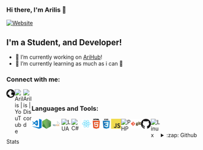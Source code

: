 ### Hi there, I'm Arilis 👋
[![Website](https://img.shields.io/website?label=arilis.dev&style=for-the-badge&url=https%3A%2F%2Farilis.dev)](https://arilis.dev)

## I'm a Student, and Developer!
- 🔭 I’m currently working on [AriHub][website]!
- 🌱 I’m currently learning as much as i can 🤣

### Connect with me:

[<img align="left" alt="arilis.dev" width="22px" src="https://raw.githubusercontent.com/iconic/open-iconic/master/svg/globe.svg" />][website]
[<img align="left" alt="Arilis | YouTube" width="22px" src="https://cdn.jsdelivr.net/npm/simple-icons@v3/icons/youtube.svg" />][youtube]
[<img align="left" alt="Arilis | Discord" width="22px" src="https://raw.githubusercontent.com/simple-icons/simple-icons/develop/icons/discord.svg" />][discord]

<br />

### Languages and Tools:

<img align="left" alt="Visual Studio Code" width="26px" src="https://raw.githubusercontent.com/github/explore/80688e429a7d4ef2fca1e82350fe8e3517d3494d/topics/visual-studio-code/visual-studio-code.png" />
<img align="left" alt="Node.js" width="26px" src="https://raw.githubusercontent.com/github/explore/80688e429a7d4ef2fca1e82350fe8e3517d3494d/topics/nodejs/nodejs.png" />
<img align="left" alt="MySQL" width="26px" src="https://raw.githubusercontent.com/github/explore/80688e429a7d4ef2fca1e82350fe8e3517d3494d/topics/mysql/mysql.png" />
<img align="left" alt="LUA" width="26px" src="https://raw.githubusercontent.com/simple-icons/simple-icons/develop/icons/lua.svg" />
<img align="left" alt="C#" width="26px" src="https://raw.githubusercontent.com/simple-icons/simple-icons/develop/icons/csharp.svg" />
<img align="left" alt="React" width="26px" src="https://raw.githubusercontent.com/github/explore/80688e429a7d4ef2fca1e82350fe8e3517d3494d/topics/react/react.png" />
<img align="left" alt="HTML5" width="26px" src="https://raw.githubusercontent.com/github/explore/80688e429a7d4ef2fca1e82350fe8e3517d3494d/topics/html/html.png" />
<img align="left" alt="CSS3" width="26px" src="https://raw.githubusercontent.com/github/explore/80688e429a7d4ef2fca1e82350fe8e3517d3494d/topics/css/css.png" />
<img align="left" alt="JavaScript" width="26px" src="https://raw.githubusercontent.com/github/explore/80688e429a7d4ef2fca1e82350fe8e3517d3494d/topics/javascript/javascript.png" />
<img align="left" alt="PHP" width="26px" src="https://raw.githubusercontent.com/simple-icons/simple-icons/develop/icons/php.svg" />
<img align="left" alt="Git" width="26px" src="https://raw.githubusercontent.com/github/explore/80688e429a7d4ef2fca1e82350fe8e3517d3494d/topics/git/git.png" />
<img align="left" alt="GitHub" width="26px" src="https://raw.githubusercontent.com/github/explore/78df643247d429f6cc873026c0622819ad797942/topics/github/github.png" />
<img align="left" alt="Linux" width="26px" src="https://raw.githubusercontent.com/simple-icons/simple-icons/develop/icons/linux.svg" />



<br />
<br />
<details>
  <summary>:zap: Github Stats</summary>

  <img align="left" alt="Arilis's Github Stats" src="https://github-readme-stats.vercel.app/api?username=Arilis&show_icons=true&hide_border=true" />

</details>

[website]: https://arilis.dev
[youtube]: https://youtube.com/c/ArilisYT
[discord]: https://arilis.dev/getDiscord.php
